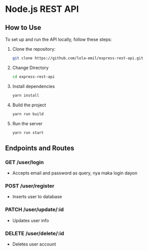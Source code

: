 # Node.js REST API

## How to Use

To set up and run the API locally, follow these steps:

1. Clone the repository:
   ```bash
   git clone https://github.com/lola-emil/express-rest-api.git
   ```
2. Change Directory
   ```bash
   cd express-rest-api
   ```
3. Install dependencies
   ```bash
   yarn install
   ```
4. Build the project
   ```bash
   yarn run build
   ```
5. Run the server
   ```bash
   yarn run start
   ```

## Endpoints and Routes
### GET /user/login
- Accepts email and password as query, nya maka login dayon
### POST /user/register
- Inserts user to database
### PATCH /user/update/:id
- Updates user info
### DELETE /user/delete/:id
- Deletes user account
